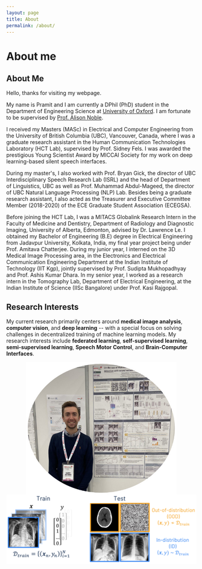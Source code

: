 ```yaml
---
layout: page
title: About
permalink: /about/
---
```


<h1>About me</h1>

## About Me

Hello, thanks for visiting my webpage.

My name is Pramit and I am currently a DPhil (PhD) student in the Department of Engineering Science at [University of Oxford](https://eng.ox.ac.uk/). I am fortunate to be supervised by [Prof. Alison Noble](https://en.wikipedia.org/wiki/Alison_Noble). 


I received my Masters (MASc) in Electrical and Computer Engineering from the University of British Columbia (UBC), Vancouver, Canada, where I was a graduate research assistant in the Human Communication Technologies Laboratory (HCT Lab), supervised by Prof. Sidney Fels. I was awarded the prestigious Young Scientist Award by MICCAI Society for my work on deep learning-based silent speech interfaces.

During my master's, I also worked with Prof. Bryan Gick, the director of UBC Interdisciplinary Speech Research Lab (ISRL) and the head of Department of Linguistics, UBC as well as Prof. Muhammad Abdul-Mageed, the director of UBC Natural Language Processing (NLP) Lab. Besides being a graduate research assistant, I also acted as the Treasurer and Executive Committee Member (2018-2020) of the ECE Graduate Student Association (ECEGSA).

Before joining the HCT Lab, I was a MITACS Globalink Research Intern in the Faculty of Medicine and Dentistry, Department of Radiology and Diagnostic Imaging, University of Alberta, Edmonton, advised by Dr. Lawrence Le. I obtained my Bachelor of Engineering (B.E) degree in Electrical Engineering from Jadavpur University, Kolkata, India, my final year project being under Prof. Amitava Chatterjee. During my junior year, I interned on the 3D Medical Image Processing area, in the Electronics and Electrical Communication Engineering Department at the Indian Institute of Technology (IIT Kgp), jointly supervised by Prof. Sudipta Mukhopadhyay and Prof. Ashis Kumar Dhara. In my senior year, I worked as a research intern in the Tomography Lab, Department of Electrical Engineering, at the Indian Institute of Science (IISc Bangalore) under Prof. Kasi Rajgopal.

## Research Interests

My current research primarily centers around **medical image analysis**, **computer vision**, and **deep learning** -- with a special focus on solving challenges in decentralized training of machine learning models. My research interests include **federated learning**, **self-supervised learning**, **semi-supervised learning**, **Speech Motor Control**, and **Brain-Computer Interfaces**.









<div style="display: flex; justify-content: center;">
    <img src="/images/Harry_MICCAI.png" alt="" style="width: 400px; height: 350px;" />
</div>



<img src="/images/OOD_detection.png" alt="" />

